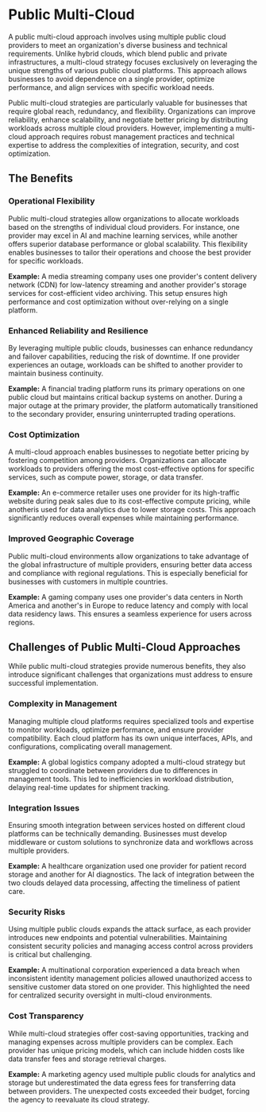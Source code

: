 # Public Multi-Cloud

A public multi-cloud approach involves using multiple public cloud providers to meet an organization's diverse business and technical requirements. Unlike hybrid clouds, which blend public and private infrastructures, a multi-cloud strategy focuses exclusively on leveraging the unique strengths of various public cloud platforms. This approach allows businesses to avoid dependence on a single provider, optimize performance, and align services with specific workload needs.

Public multi-cloud strategies are particularly valuable for businesses that require global reach, redundancy, and flexibility. Organizations can improve reliability, enhance scalability, and negotiate better pricing by distributing workloads across multiple cloud providers. However, implementing a multi-cloud approach requires robust management practices and technical expertise to address the complexities of integration, security, and cost optimization.

## **The Benefits**

### **Operational Flexibility**

Public multi-cloud strategies allow organizations to allocate workloads based on the strengths of individual cloud providers. For instance, one provider may excel in AI and machine learning services, while another offers superior database performance or global scalability. This flexibility enables businesses to tailor their operations and choose the best provider for specific workloads.

**Example:** A media streaming company uses one provider's content delivery network (CDN) for low-latency streaming and another provider's storage services for cost-efficient video archiving. This setup ensures high performance and cost optimization without over-relying on a single platform.

### **Enhanced Reliability and Resilience**

By leveraging multiple public clouds, businesses can enhance redundancy and failover capabilities, reducing the risk of downtime. If one provider experiences an outage, workloads can be shifted to another provider to maintain business continuity.

**Example:** A financial trading platform runs its primary operations on one public cloud but maintains critical backup systems on another. During a major outage at the primary provider, the platform automatically transitioned to the secondary provider, ensuring uninterrupted trading operations.

### **Cost Optimization**

A multi-cloud approach enables businesses to negotiate better pricing by fostering competition among providers. Organizations can allocate workloads to providers offering the most cost-effective options for specific services, such as compute power, storage, or data transfer.

**Example:** An e-commerce retailer uses one provider for its high-traffic website during peak sales due to its cost-effective compute pricing, while anotheris used for data analytics due to lower storage costs. This approach significantly reduces overall expenses while maintaining performance.

### **Improved Geographic Coverage**

Public multi-cloud environments allow organizations to take advantage of the global infrastructure of multiple providers, ensuring better data access and compliance with regional regulations. This is especially beneficial for businesses with customers in multiple countries.

**Example:** A gaming company uses one provider's data centers in North America and another's in Europe to reduce latency and comply with local data residency laws. This ensures a seamless experience for users across regions.

## **Challenges of Public Multi-Cloud Approaches**

While public multi-cloud strategies provide numerous benefits, they also introduce significant challenges that organizations must address to ensure successful implementation.

### **Complexity in Management**

Managing multiple cloud platforms requires specialized tools and expertise to monitor workloads, optimize performance, and ensure provider compatibility. Each cloud platform has its own unique interfaces, APIs, and configurations, complicating overall management.

**Example:** A global logistics company adopted a multi-cloud strategy but struggled to coordinate between providers due to differences in management tools. This led to inefficiencies in workload distribution, delaying real-time updates for shipment tracking.

### **Integration Issues**

Ensuring smooth integration between services hosted on different cloud platforms can be technically demanding. Businesses must develop middleware or custom solutions to synchronize data and workflows across multiple providers.

**Example:** A healthcare organization used one provider for patient record storage and another for AI diagnostics. The lack of integration between the two clouds delayed data processing, affecting the timeliness of patient care.

### **Security Risks**

Using multiple public clouds expands the attack surface, as each provider introduces new endpoints and potential vulnerabilities. Maintaining consistent security policies and managing access control across providers is critical but challenging.

**Example:** A multinational corporation experienced a data breach when inconsistent identity management policies allowed unauthorized access to sensitive customer data stored on one provider. This highlighted the need for centralized security oversight in multi-cloud environments.

### **Cost Transparency**

While multi-cloud strategies offer cost-saving opportunities, tracking and managing expenses across multiple providers can be complex. Each provider has unique pricing models, which can include hidden costs like data transfer fees and storage retrieval charges.

**Example:** A marketing agency used multiple public clouds for analytics and storage but underestimated the data egress fees for transferring data between providers. The unexpected costs exceeded their budget, forcing the agency to reevaluate its cloud strategy.

